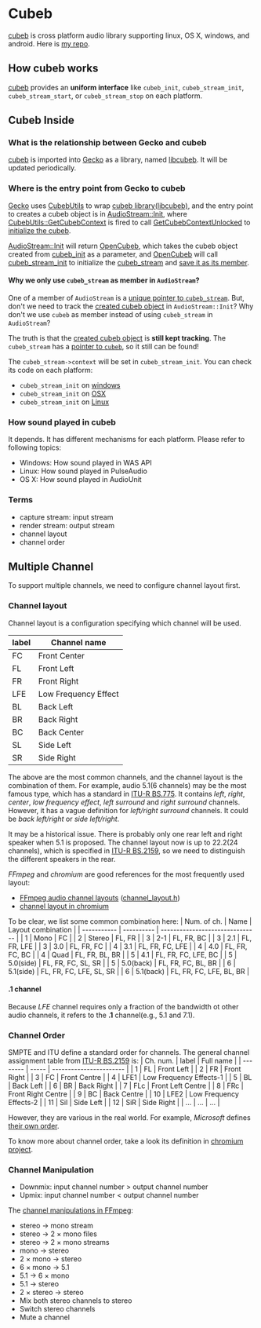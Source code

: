 # Cubeb
[cubeb][cubeb_kinetik] is cross platform audio library supporting linux, OS X, windows, and android. Here is [my repo][cubeb_cmc].


## How cubeb works
[cubeb][cubeb_kinetik] provides an __uniform interface__ like ```cubeb_init```, ```cubeb_stream_init```, ```cubeb_stream_start```, or ```cubeb_stream_stop``` on each platform.


## Cubeb Inside

### What is the relationship between Gecko and cubeb

[cubeb][cubeb_kinetik] is imported into [Gecko][gecko] as a library, named [libcubeb][libcubeb]. It will be updated periodically.


### Where is the entry point from Gecko to cubeb
[Gecko][gecko] uses [CubebUtils][cubebutils] to wrap [cubeb library(libcubeb)][libcubeb], and the entry point to creates a cubeb object is in [AudioStream::Init][cubeb-ctx-in-as], where [CubebUtils::GetCubebContext](http://searchfox.org/mozilla-central/rev/d96317a351af8aa78ab9847e7feed964bbaac7d7/dom/media/CubebUtils.cpp#142) is fired to call [GetCubebContextUnlocked](http://searchfox.org/mozilla-central/rev/d96317a351af8aa78ab9847e7feed964bbaac7d7/dom/media/CubebUtils.cpp#215) to [initialize the cubeb](http://searchfox.org/mozilla-central/rev/d96317a351af8aa78ab9847e7feed964bbaac7d7/media/libcubeb/src/cubeb.c#111).

[AudioStream::Init](http://searchfox.org/mozilla-central/rev/d96317a351af8aa78ab9847e7feed964bbaac7d7/dom/media/AudioStream.cpp#357) will return [OpenCubeb](http://searchfox.org/mozilla-central/rev/d96317a351af8aa78ab9847e7feed964bbaac7d7/dom/media/AudioStream.cpp#361), which takes the cubeb object created from  [cubeb_init][cubeb-ctx-in-as] as a parameter, and [OpenCubeb](http://searchfox.org/mozilla-central/rev/d96317a351af8aa78ab9847e7feed964bbaac7d7/dom/media/AudioStream.cpp#370) will call [cubeb_stream_init](http://searchfox.org/mozilla-central/rev/d96317a351af8aa78ab9847e7feed964bbaac7d7/media/libcubeb/include/cubeb.h#419) to initialize the [cubeb_stream](http://searchfox.org/mozilla-central/rev/d96317a351af8aa78ab9847e7feed964bbaac7d7/media/libcubeb/include/cubeb.h#120) and [save it as its member](http://searchfox.org/mozilla-central/rev/d96317a351af8aa78ab9847e7feed964bbaac7d7/dom/media/AudioStream.cpp#374).

#### Why we only use ```cubeb_stream``` as member in ```AudioStream```?
One of a member of ```AudioStream``` is a [unique pointer to ```cubeb_stream```](http://searchfox.org/mozilla-central/rev/d96317a351af8aa78ab9847e7feed964bbaac7d7/dom/media/AudioStream.h#290). But, don't we need to track the [created cubeb object][cubeb-ctx-in-as] in ```AudioStream::Init```? Why don't we use ```cubeb``` as member instead of using ```cubeb_stream``` in ```AudioStream```?

The truth is that the [created cubeb object][cubeb-ctx-in-as] is __still kept tracking__. The ```cubeb_stream``` has a [pointer to ```cubeb```](http://searchfox.org/mozilla-central/rev/d96317a351af8aa78ab9847e7feed964bbaac7d7/media/libcubeb/src/cubeb.c#24), so it still can be found!

The ```cubeb_stream->context``` will be set in ```cubeb_stream_init```. You can check its code on each platform:

- ```cubeb_stream_init``` on [windows](http://searchfox.org/mozilla-central/rev/d96317a351af8aa78ab9847e7feed964bbaac7d7/media/libcubeb/src/cubeb_wasapi.cpp#1628)
- ```cubeb_stream_init``` on [OSX](http://searchfox.org/mozilla-central/rev/d96317a351af8aa78ab9847e7feed964bbaac7d7/media/libcubeb/src/cubeb_audiounit.cpp#1142)
- ```cubeb_stream_init``` on [Linux](http://searchfox.org/mozilla-central/rev/d96317a351af8aa78ab9847e7feed964bbaac7d7/media/libcubeb/src/cubeb_sndio.c#199)

### How sound played in cubeb
It depends. It has different mechanisms for each platform. Please refer to following topics:

- Windows: How sound played in WAS API
- Linux: How sound played in PulseAudio
- OS X: How sound played in AudioUnit

### Terms
- capture stream: input stream
- render stream: output stream
- channel layout
- channel order

## Multiple Channel

To support multiple channels, we need to configure channel layout first.

### Channel layout
Channel layout is a configuration specifying which channel will be used.

| label | Channel name         |
| ----- | -------------------- |
| FC    | Front Center         |
| FL    | Front Left           |
| FR    | Front Right          |
| LFE   | Low Frequency Effect |
| BL    | Back Left            |
| BR    | Back Right           |
| BC    | Back Center          |
| SL    | Side Left            |
| SR    | Side Right           |

The above are the most common channels, and the channel layout is the combination of them.
For example, audio 5.1(6 channels) may be the most famous type, which has a standard in [ITU-R BS.775][BS-775].
It contains _left_, _right_, _center_, _low frequency effect_, _left surround_
and _right surround_ channels.
However, it has a vague definition for _left/right surround_ channels.
It could be _back left/right_ or _side left/right_.

It may be a historical issue.
There is probably only one rear left and right speaker when 5.1 is proposed.
The channel layout now is up to 22.2(24 channels), which is specified in [ITU-R BS.2159][BS-2159], so we need to distinguish the different speakers in the rear.


_FFmpeg_ and _chromium_ are good references for the most frequently used layout:

 - [FFmpeg audio channel layouts](https://www.ffmpeg.org/doxygen/2.7/group__channel__mask__c.html) ([channel_layout.h](https://www.ffmpeg.org/doxygen/2.7/channel__layout_8h_source.html))
 - [channel layout in chromium](https://cs.chromium.org/chromium/src/media/base/channel_layout.h)

To be clear, we list some common combination here:
| Num. of ch. | Name       | Layout combination              |
| ----------- | ---------- | ------------------------------- |
|  1          | Mono       | FC                              |
|  2          | Stereo     | FL, FR                          |
|  3          | 2-1        | FL, FR, BC                      |
|  3          | 2.1        | FL, FR, LFE                     |
|  3          | 3.0        | FL, FR, FC                      |
|  4          | 3.1        | FL, FR, FC, LFE                 |
|  4          | 4.0        | FL, FR, FC, BC                  |
|  4          | Quad       | FL, FR, BL, BR                  |
|  5          | 4.1        | FL, FR, FC, LFE, BC             |
|  5          | 5.0(side)  | FL, FR, FC, SL, SR              |
|  5          | 5.0(back)  | FL, FR, FC, BL, BR              |
|  6          | 5.1(side)  | FL, FR, FC, LFE, SL, SR         |
|  6          | 5.1(back)  | FL, FR, FC, LFE, BL, BR         |

#### __.1__ channel
Because _LFE_ channel requires only a fraction of the bandwidth ot other audio channels, it refers to the __.1__ channel(e.g., 5.1 and 7.1).

### Channel Order
SMPTE and ITU define a standard order for channels.
The general channel assignment table from [ITU-R BS.2159][BS-2159] is:
| Ch. num. | label | Full name               |
| -------- | ----- | ----------------------- |
| 1        | FL    | Front Left              |
| 2        | FR    | Front Right             |
| 3        | FC    | Front Centre            |
| 4        | LFE1  | Low Frequency Effects-1 |
| 5        | BL    | Back Left               |
| 6        | BR    | Back Right              |
| 7        | FLc   | Front Left Centre       |
| 8        | FRc   | Front Right Centre      |
| 9        | BC    | Back Centre             |
| 10       | LFE2  | Low Frequency Effects-2 |
| 11       | Sil   | Side Left               |
| 12       | SiR   | Side Right              |
| ...      | ...   | ...                     |

However, they are various in the real world.
For example, _Microsoft_ defines [their own order](https://msdn.microsoft.com/en-us/library/windows/hardware/dn653308(v=vs.85).aspx#Default_Channel_Ordering).

To know more about channel order, take a look its definition in [chromium project](https://cs.chromium.org/chromium/src/media/base/channel_layout.cc).

### Channel Manipulation

- Downmix: input channel number > output channel number
- Upmix: input channel number < output channel number

The [channel manipulations in FFmpeg](https://trac.ffmpeg.org/wiki/AudioChannelManipulation):

- stereo → mono stream
- stereo → 2 × mono files
- stereo → 2 × mono streams
- mono → stereo
- 2 × mono → stereo
- 6 × mono → 5.1
- 5.1 → 6 × mono
- 5.1 → stereo
- 2 × stereo → stereo
- Mix both stereo channels to stereo
- Switch stereo channels
- Mute a channel



[cubeb_kinetik]: https://github.com/kinetiknz/cubeb "cubeb"
[cubeb_cmc]: https://github.com/ChunMinChang/cubeb "cubeb"
[cubeb.h]: https://github.com/kinetiknz/cubeb/blob/master/include/cubeb/cubeb.h "cubeb.h"
[libcubeb]: http://searchfox.org/mozilla-central/source/media/libcubeb "libcubeb"
[gecko]: https://github.com/mozilla/gecko-dev "Mozilla Gecko"
[cubebutils]: http://searchfox.org/mozilla-central/source/dom/media/CubebUtils.h "CubebUtils.h"
[cubeb-ctx-in-as]: http://searchfox.org/mozilla-central/rev/d96317a351af8aa78ab9847e7feed964bbaac7d7/dom/media/AudioStream.cpp#350 "cubeb context in AudioStream"

[BS-775]: https://www.itu.int/rec/R-REC-BS.775/en "ITU-R BS.775"
[BS-2159]: http://www.itu.int/pub/R-REP-BS.2159 "ITU-R BS.2159"
